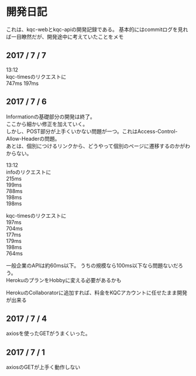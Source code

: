 # 開発日記
これは、kqc-webとkqc-apiの開発記録である。
基本的にはcommitログを見れば一目瞭然だが、開発途中に考えていたことをメモ

## 2017 / 7 / 7
13:12  
  kqc-timesのリクエストに  
  747ms
  197ms

## 2017 / 7 / 6
Informationの基礎部分の開発は終了。  
ここから細かい修正を加えていく。  
しかし、POST部分が上手くいかない問題が一つ。これはAccess-Control-Allow-Headerの問題。  
あとは、個別につけるリンクから、どうやって個別のページに遷移するのかがわからない。

13:12  
 infoのリクエストに  
      215ms  
      199ms  
      788ms  
      198ms  
      198ms  

 kqc-timesのリクエストに  
      197ms  
      704ms  
      177ms  
      179ms  
      198ms  
      764ms  

 一般企業のAPIは約60ms以下。
 うちの規模なら100ms以下なら問題ないだろう。  
 HerokuのプランをHobbyに変える必要があるかも  

 HerokuのCollaboratorに追加すれば、料金をKQCアカウントに任せたまま開発が出来る

## 2017 / 7 / 4
axiosを使ったGETがうまくいった。


## 2017 / 7 / 1
axiosのGETが上手く動作しない
